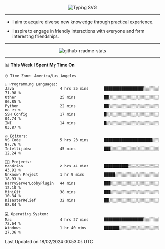 <p align="center">
  <img src="https://readme-typing-svg.demolab.com?font=Fira+Code&weight=500&size=32&duration=2500&pause=1600&center=true&vCenter=true&random=false&width=1024&height=64&lines=Hi+there+%F0%9F%91%8B;I'm+delighted+you+could+make+it+here+%F0%9F%8E%89;I'm+Harry%2C+a+college+student+still+finding+my+way" alt="Typing SVG" />
</p>


---


- I aim to acquire diverse new knowledge through practical experience.

- I aspire to engage in friendly interactions with everyone and form interesting friendships.


---


<p align="center">
  <img src="https://github-readme-stats.vercel.app/api?username=Harry-Jing&show_icons=true" alt="github-readme-stats"/>
</p>


---

<!--START_SECTION:waka-->
📊 **This Week I Spent My Time On** 

```text
🕑︎ Time Zone: America/Los_Angeles

💬 Programming Languages: 
Java                     4 hrs 25 mins       ██████████████████░░░░░░░   71.98 % 
Other                    25 mins             ██░░░░░░░░░░░░░░░░░░░░░░░   06.85 % 
Python                   22 mins             ██░░░░░░░░░░░░░░░░░░░░░░░   06.21 % 
SSH Config               17 mins             █░░░░░░░░░░░░░░░░░░░░░░░░   04.74 % 
INI                      14 mins             █░░░░░░░░░░░░░░░░░░░░░░░░   03.87 % 

🔥 Editors: 
VS Code                  5 hrs 23 mins       ██████████████████████░░░   87.76 % 
Intellijidea             45 mins             ███░░░░░░░░░░░░░░░░░░░░░░   12.24 % 

🐱‍💻 Projects: 
Mondrian                 2 hrs 41 mins       ███████████░░░░░░░░░░░░░░   43.91 % 
Unknown Project          1 hr 9 mins         █████░░░░░░░░░░░░░░░░░░░░   18.93 % 
HarryServerLobbyPlugin   44 mins             ███░░░░░░░░░░░░░░░░░░░░░░   12.10 % 
MiniGit                  38 mins             ███░░░░░░░░░░░░░░░░░░░░░░   10.34 % 
DisasterRelief           32 mins             ██░░░░░░░░░░░░░░░░░░░░░░░   08.84 % 

💻 Operating System: 
Mac                      4 hrs 27 mins       ██████████████████░░░░░░░   72.64 % 
Windows                  1 hr 40 mins        ███████░░░░░░░░░░░░░░░░░░   27.36 % 
```


 Last Updated on 18/02/2024 00:53:05 UTC
<!--END_SECTION:waka-->
